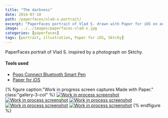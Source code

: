 ```yaml
---
title: "The darkness"
date: 2014-07-10
path: /paperfaces/vlad-s-portrait/
excerpt: "PaperFaces portrait of Vlad S. drawn with Paper for iOS on an iPad."
image: ../../images/paperfaces-vlad-s.jpg
categories: [paperfaces]
tags: [portrait, illustration, Paper for iOS, Sktchy]
---
```


PaperFaces portrait of Vlad S. inspired by a photograph on Sktchy.

#### Tools used

- [Pogo Connect Bluetooth Smart Pen](https://www.amazon.com/gp/product/B009K448L4/ref=as_li_ss_tl?ie=UTF8&camp=1789&creative=390957&creativeASIN=B009K448L4&linkCode=as2&tag=mademist-20)
- [Paper for iOS](https://paper.bywetransfer.com/)

{% figure caption:"Work in progress screen captures Made with Paper." class:"gallery-3-col" %}
[![Work in process screenshot](../../images/paperfaces-vlad-s-process-1-600.jpg)](../../images/paperfaces-vlad-s-process-1-lg.jpg) [![Work in process screenshot](../../images/paperfaces-vlad-s-process-2-600.jpg)](../../images/paperfaces-vlad-s-process-2-lg.jpg) [![Work in process screenshot](../../images/paperfaces-vlad-s-process-3-600.jpg)](../../images/paperfaces-vlad-s-process-3-lg.jpg) [![Work in process screenshot](../../images/paperfaces-vlad-s-process-4-600.jpg)](../../images/paperfaces-vlad-s-process-4-lg.jpg) [![Work in process screenshot](../../images/paperfaces-vlad-s-process-5-600.jpg)](../../images/paperfaces-vlad-s-process-5-lg.jpg)
{% endfigure %}
